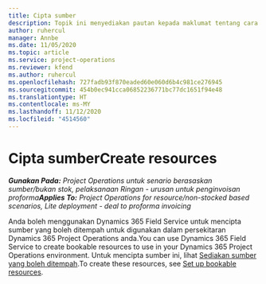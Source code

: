 ```yaml
---
title: Cipta sumber
description: Topik ini menyediakan pautan kepada maklumat tentang cara mencipta sumber yang boleh ditempah.
author: ruhercul
manager: Annbe
ms.date: 11/05/2020
ms.topic: article
ms.service: project-operations
ms.reviewer: kfend
ms.author: ruhercul
ms.openlocfilehash: 727fadb93f870eaded60e060d6b4c981ce276945
ms.sourcegitcommit: 454b0ec941cca06852236771bc77dc1651f94e48
ms.translationtype: HT
ms.contentlocale: ms-MY
ms.lasthandoff: 11/12/2020
ms.locfileid: "4514560"
---
```

# <a name="create-resources"></a><span data-ttu-id="81610-103">Cipta sumber</span><span class="sxs-lookup"><span data-stu-id="81610-103">Create resources</span></span>

<span data-ttu-id="81610-104">_**Gunakan Pada:** Project Operations untuk senario berasaskan sumber/bukan stok, pelaksanaan Ringan - urusan untuk penginvoisan proforma_</span><span class="sxs-lookup"><span data-stu-id="81610-104">_**Applies To:** Project Operations for resource/non-stocked based scenarios, Lite deployment - deal to proforma invoicing_</span></span>

<span data-ttu-id="81610-105">Anda boleh menggunakan Dynamics 365 Field Service untuk mencipta sumber yang boleh ditempah untuk digunakan dalam persekitaran Dynamics 365 Project Operations anda.</span><span class="sxs-lookup"><span data-stu-id="81610-105">You can use Dynamics 365 Field Service to create bookable resources to use in your Dynamics 365 Project Operations environment.</span></span> <span data-ttu-id="81610-106">Untuk mencipta sumber ini, lihat [Sediakan sumber yang boleh ditempah](https://docs.microsoft.com/dynamics365/field-service/set-up-bookable-resources).</span><span class="sxs-lookup"><span data-stu-id="81610-106">To create these resources, see [Set up bookable resources](https://docs.microsoft.com/dynamics365/field-service/set-up-bookable-resources).</span></span>
